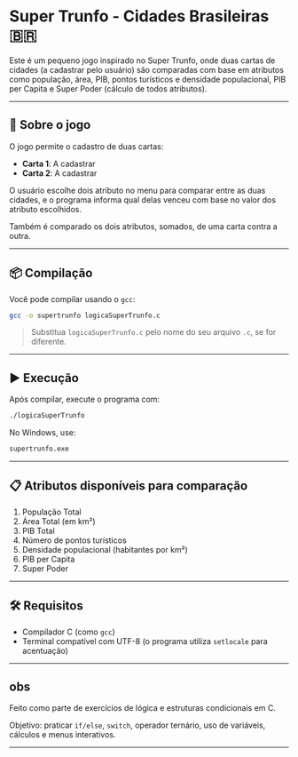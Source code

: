 # Super Trunfo - Cidades Brasileiras 🇧🇷

Este é um pequeno jogo inspirado no Super Trunfo, onde duas cartas de cidades (a cadastrar pelo usuário) são comparadas com base em atributos como população, área, PIB, pontos turísticos e densidade populacional, PIB per Capita e Super Poder (cálculo de todos atributos).

---

## 🧠 Sobre o jogo

O jogo permite o cadastro de duas cartas:

- **Carta 1**: A cadastrar
- **Carta 2**: A cadastrar

O usuário escolhe dois atributo no menu para comparar entre as duas cidades, e o programa informa qual delas venceu com base no valor dos atributo escolhidos.

Também é comparado os dois atributos, somados, de uma carta contra a outra.

---

## 📦 Compilação

Você pode compilar usando o `gcc`:

```bash
gcc -o supertrunfo logicaSuperTrunfo.c
```

> Substitua `logicaSuperTrunfo.c` pelo nome do seu arquivo `.c`, se for diferente.

---

## ▶️ Execução

Após compilar, execute o programa com:

```bash
./logicaSuperTrunfo
```

No Windows, use:

```cmd
supertrunfo.exe
```

---

## 📋 Atributos disponíveis para comparação

1. População Total
2. Área Total (em km²)
3. PIB Total
4. Número de pontos turísticos
5. Densidade populacional (habitantes por km²)
6. PIB per Capita
7. Super Poder

---

## 🛠️ Requisitos

- Compilador C (como `gcc`)
- Terminal compatível com UTF-8 (o programa utiliza `setlocale` para acentuação)

---

## obs

Feito como parte de exercícios de lógica e estruturas condicionais em C.

Objetivo: praticar `if/else`, `switch`, operador ternário, uso de variáveis, cálculos e menus interativos.

---